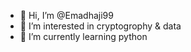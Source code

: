 - 👋 Hi, I’m @Emadhaji99
- 👀 I’m interested in cryptogrophy & data 
- 🌱 I’m currently learning python


<!---
Emadhaji99/Emadhaji99 is a ✨ special ✨ repository because its `README.md` (this file) appears on your GitHub profile.
You can click the Preview link to take a look at your changes.
--->
